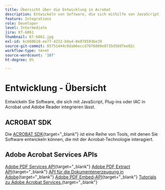 ```yaml
---
title: Übersicht über die Entwicklung in Acrobat
description: Entwickeln von Software, die sich mithilfe von JavaScript, Plug-ins oder IAC in Acrobat und Adobe Reader integriert
feature: Integrations
role: Developer
level: Intermediate
jira: KT-6861
thumbnail: KT-6861.jpg
exl-id: 6cb60610-ee77-4212-b9a4-8e078593be29
source-git-commit: 05751444c0dab6eccd7076889e8735d58dfee82c
workflow-type: tm+mt
source-wordcount: '107'
ht-degree: 0%

---
```


# Entwicklung - Übersicht

Entwickeln Sie Software, die sich mit JavaScript, Plug-ins oder IAC in Acrobat und Adobe Reader integrieren lässt.

## ACROBAT SDK

Die [ACROBAT SDK](https://opensource.adobe.com/dc-acrobat-sdk-docs/acrobatsdk/){target="_blank"} ist eine Reihe von Tools, mit denen Sie Software entwickeln können, die mit der Acrobat-Technologie interagiert.

## Adobe Acrobat Services APIs

[Adobe PDF Services API](https://developer.adobe.com/document-services/apis/pdf-services/){target="_blank"}
[Adobe PDF Extract API](https://developer.adobe.com/document-services/apis/pdf-extract/){target="_blank"}
[API für die Dokumentenerzeugung in Adobe](https://developer.adobe.com/document-services/apis/doc-generation/){target="_blank"}
[Adobe PDF Embed-API](https://developer.adobe.com/document-services/apis/pdf-embed/){target="_blank"}
[Tutorials zu Adobe Acrobat Services.](https://experienceleague.adobe.com/docs/acrobat-services-learn/tutorials/overview.html){target="_blank"}
